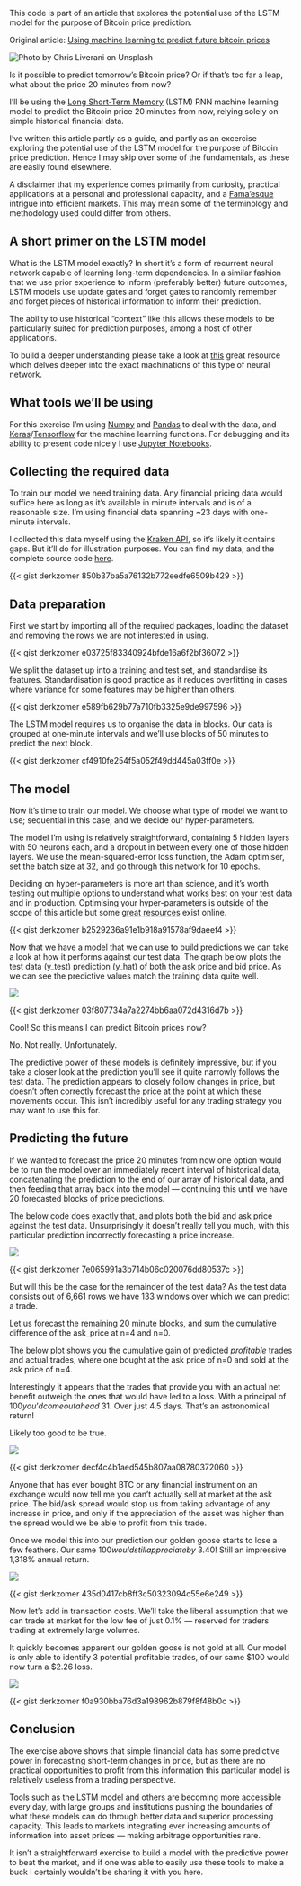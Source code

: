 This code is part of an article that explores the potential use of the LSTM model for the purpose of Bitcoin price prediction.

Original article: [Using machine learning to predict future bitcoin prices](https://towardsdatascience.com/using-machine-learning-to-predict-future-bitcoin-prices-6637e7bfa58f?source=friends_link&sk=1406792b3ff9d2677c2ede4a1358f62e)

![*Photo by Chris Liverani on Unsplash*](https://miro.medium.com/max/1400/1*uVKMcAV-7uYXgIVUILbybA.png)

Is it possible to predict tomorrow’s Bitcoin price? Or if that’s too far a leap, what about the price 20 minutes from now?

I’ll be using the [Long Short-Term Memory](https://www.bioinf.jku.at/publications/older/2604.pdf) (LSTM) RNN machine learning model to predict the Bitcoin price 20 minutes from now, relying solely on simple historical financial data.

I’ve written this article partly as a guide, and partly as an excercise exploring the potential use of the LSTM model for the purpose of Bitcoin price prediction. Hence I may skip over some of the fundamentals, as these are easily found elsewhere.

A disclaimer that my experience comes primarily from curiosity, practical applications at a personal and professional capacity, and a [Fama’esque](https://sci-hub.tw/https://www.jstor.org/stable/2525569) intrigue into efficient markets. This may mean some of the terminology and methodology used could differ from others.

## A short primer on the LSTM model

What is the LSTM model exactly? In short it’s a form of recurrent neural network capable of learning long-term dependencies. In a similar fashion that we use prior experience to inform (preferably better) future outcomes, LSTM models use update gates and forget gates to randomly remember and forget pieces of historical information to inform their prediction.

The ability to use historical “context” like this allows these models to be particularly suited for prediction purposes, among a host of other applications.

To build a deeper understanding please take a look at [this](https://colah.github.io/posts/2015-08-Understanding-LSTMs/) great resource which delves deeper into the exact machinations of this type of neural network.

## What tools we’ll be using

For this exercise I’m using [Numpy](https://numpy.org/install/) and [Pandas](https://pandas.pydata.org/getting_started.html) to deal with the data, and [Keras](https://keras.io/)/[Tensorflow](https://www.tensorflow.org/) for the machine learning functions. For debugging and its ability to present code nicely I use [Jupyter Notebooks](https://jupyter.org/install.html).

## Collecting the required data

To train our model we need training data. Any financial pricing data would suffice here as long as it’s available in minute intervals and is of a reasonable size. I’m using financial data spanning ~23 days with one-minute intervals.

I collected this data myself using the [Kraken API](https://www.kraken.com/features/api), so it’s likely it contains gaps. But it’ll do for illustration purposes. You can find my data, and the complete source code [here](https://github.com/derkzomer/predicting-future-bitcoin-prices).

{{< gist derkzomer 850b37ba5a76132b772eedfe6509b429 >}}

## Data preparation

First we start by importing all of the required packages, loading the dataset and removing the rows we are not interested in using.

{{< gist derkzomer e03725f83340924bfde16a6f2bf36072 >}}

We split the dataset up into a training and test set, and standardise its features. Standardisation is good practice as it reduces overfitting in cases where variance for some features may be higher than others.

{{< gist derkzomer e589fb629b77a710fb3325e9de997596 >}}

The LSTM model requires us to organise the data in blocks. Our data is grouped at one-minute intervals and we’ll use blocks of 50 minutes to predict the next block.

{{< gist derkzomer cf4910fe254f5a052f49dd445a03ff0e >}}

## The model

Now it’s time to train our model. We choose what type of model we want to use; sequential in this case, and we decide our hyper-parameters.

The model I’m using is relatively straightforward, containing 5 hidden layers with 50 neurons each, and a dropout in between every one of those hidden layers. We use the mean-squared-error loss function, the Adam optimiser, set the batch size at 32, and go through this network for 10 epochs.

Deciding on hyper-parameters is more art than science, and it’s worth testing out multiple options to understand what works best on your test data and in production. Optimising your hyper-parameters is outside of the scope of this article but some [great resources](https://machinelearningmastery.com/tune-lstm-hyperparameters-keras-time-series-forecasting/) exist online.

{{< gist derkzomer b2529236a91e1b918a91578af9daeef4 >}}

Now that we have a model that we can use to build predictions we can take a look at how it performs against our test data. The graph below plots the test data (y_test) prediction (y_hat) of both the ask price and bid price. As we can see the predictive values match the training data quite well.

![](https://cdn-images-1.medium.com/max/3372/1*8iznkIw3SxUJTWGW1VdiDw.png)

{{< gist derkzomer 03f807734a7a2274bb6aa072d4316d7b >}}

Cool! So this means I can predict Bitcoin prices now?

No. Not really. Unfortunately.

The predictive power of these models is definitely impressive, but if you take a closer look at the prediction you’ll see it quite narrowly follows the test data. The prediction appears to closely follow changes in price, but doesn’t often correctly forecast the price at the point at which these movements occur. This isn’t incredibly useful for any trading strategy you may want to use this for.

## Predicting the future

If we wanted to forecast the price 20 minutes from now one option would be to run the model over an immediately recent interval of historical data, concatenating the prediction to the end of our array of historical data, and then feeding that array back into the model — continuing this until we have 20 forecasted blocks of price predictions.

The below code does exactly that, and plots both the bid and ask price against the test data. Unsurprisingly it doesn’t really tell you much, with this particular prediction incorrectly forecasting a price increase.

![](https://cdn-images-1.medium.com/max/3368/1*1bm2MVKi5DxP2pTv4C1rIA.png)

{{< gist derkzomer 7e065991a3b714b06c020076dd80537c >}}

But will this be the case for the remainder of the test data? As the test data consists out of 6,661 rows we have 133 windows over which we can predict a trade.

Let us forecast the remaining 20 minute blocks, and sum the cumulative difference of the ask_price at n=4 and n=0.

The below plot shows you the cumulative gain of predicted *profitable* trades and actual trades, where one bought at the ask price of n=0 and sold at the ask price of n=4.

Interestingly it appears that the trades that provide you with an actual net benefit outweigh the ones that would have led to a loss. With a principal of $100 you’d come out ahead ~$31. Over just 4.5 days. That’s an astronomical return!

Likely too good to be true.

![](https://cdn-images-1.medium.com/max/3344/1*NsNoOT9MCux7l9HVjReC4A.png)

{{< gist derkzomer decf4c4b1aed545b807aa08780372060 >}}

Anyone that has ever bought BTC or any financial instrument on an exchange would now tell me you can’t actually sell at market at the ask price. The bid/ask spread would stop us from taking advantage of any increase in price, and only if the appreciation of the asset was higher than the spread would we be able to profit from this trade.

Once we model this into our prediction our golden goose starts to lose a few feathers. Our same $100 would still appreciate by ~$3.40! Still an impressive 1,318% annual return.

![](https://cdn-images-1.medium.com/max/3344/1*QBahzNuisRDPh4oU3iVj7A.png)

{{< gist derkzomer 435d0417cb8ff3c50323094c55e6e249 >}}

Now let’s add in transaction costs. We’ll take the liberal assumption that we can trade at market for the low fee of just 0.1% — reserved for traders trading at extremely large volumes.

It quickly becomes apparent our golden goose is not gold at all. Our model is only able to identify 3 potential profitable trades, of our same $100 would now turn a $2.26 loss.

![](https://cdn-images-1.medium.com/max/3352/1*RyT1DC-2cjekmZMgicZFXw.png)

{{< gist derkzomer f0a930bba76d3a198962b879f8f48b0c >}}

## Conclusion

The exercise above shows that simple financial data has some predictive power in forecasting short-term changes in price, but as there are no practical opportunities to profit from this information this particular model is relatively useless from a trading perspective.

Tools such as the LSTM model and others are becoming more accessible every day, with large groups and institutions pushing the boundaries of what these models can do through better data and superior processing capacity. This leads to markets integrating ever increasing amounts of information into asset prices — making arbitrage opportunities rare.

It isn’t a straightforward exercise to build a model with the predictive power to beat the market, and if one was able to easily use these tools to make a buck I certainly wouldn’t be sharing it with you here.
